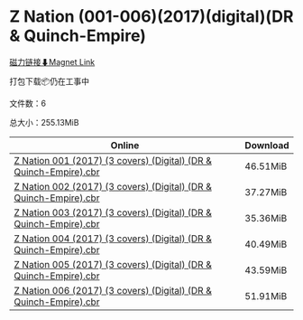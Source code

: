 # Z Nation (001-006)(2017)(digital)(DR & Quinch-Empire)

[磁力链接⬇Magnet Link](magnet:?xt=urn:btih:73d5948735924f7176b2827b660eb9fd9324c51d&dn=Z%20Nation%20%28001-006%29%282017%29%28digital%29%28DR%20%26%20Quinch-Empire%29)

打包下载📦仍在工事中

文件数：6

总大小：255.13MiB

Online | Download
--- | ---
[Z Nation 001 (2017) (3 covers) (Digital) (DR & Quinch-Empire).cbr](https://github.com/alicewish/markdown/blob/master/comic/Z-Nation-001-2017-3-covers-Digital-DR-Quinch-Empire-cbr.md) | 46.51MiB
[Z Nation 002 (2017) (3 covers) (Digital) (DR & Quinch-Empire).cbr](https://github.com/alicewish/markdown/blob/master/comic/Z-Nation-002-2017-3-covers-Digital-DR-Quinch-Empire-cbr.md) | 37.27MiB
[Z Nation 003 (2017) (3 covers) (Digital) (DR & Quinch-Empire).cbr](https://github.com/alicewish/markdown/blob/master/comic/Z-Nation-003-2017-3-covers-Digital-DR-Quinch-Empire-cbr.md) | 35.36MiB
[Z Nation 004 (2017) (3 covers) (Digital) (DR & Quinch-Empire).cbr](https://github.com/alicewish/markdown/blob/master/comic/Z-Nation-004-2017-3-covers-Digital-DR-Quinch-Empire-cbr.md) | 40.49MiB
[Z Nation 005 (2017) (3 covers) (Digital) (DR & Quinch-Empire).cbr](https://github.com/alicewish/markdown/blob/master/comic/Z-Nation-005-2017-3-covers-Digital-DR-Quinch-Empire-cbr.md) | 43.59MiB
[Z Nation 006 (2017) (3 covers) (Digital) (DR & Quinch-Empire).cbr](https://github.com/alicewish/markdown/blob/master/comic/Z-Nation-006-2017-3-covers-Digital-DR-Quinch-Empire-cbr.md) | 51.91MiB